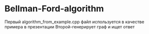 # Bellman-Ford-algorithm
Первый algorithm_from_example.cpp файл используется в качестве примера в презентации
Второй-генерирует граф и ищет ответ
